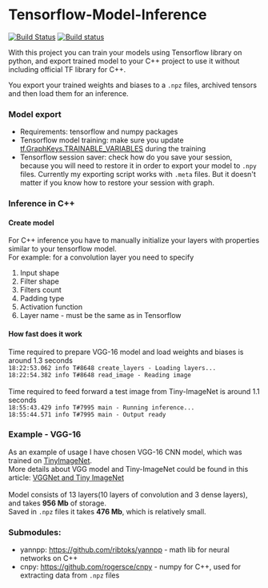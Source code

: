 # Tensorflow-Model-Inference

[![Build Status](https://travis-ci.org/Vearol/Tensorflow-Model-Inference.svg?branch=master)](https://travis-ci.org/Vearol/Tensorflow-Model-Inference)
[![Build status](https://ci.appveyor.com/api/projects/status/mxbh149x0e2altcg/branch/master?svg=true)](https://ci.appveyor.com/project/Vearol/tensorflow-model-inference/branch/master)

With this project you can train your models using Tensorflow library on python, and export trained model to your C++ project 
to use it without including official TF library for C++.

You export your trained weights and biases to a `.npz` files, archived tensors and then load them for an inference.

### Model export
* Requirements: tensorflow and numpy packages
* Tensorflow model training: make sure you update [tf.GraphKeys.TRAINABLE_VARIABLES](https://www.tensorflow.org/api_docs/python/tf/GraphKeys#TRAINABLE_VARIABLES) during the training
* Tensorflow session saver: check how do you save your session, because you will need to restore it in order to export your model to `.npy` files. Currently my exporting script works with `.meta` files. But it doesn't matter if you know how to restore your session with graph.

### Inference in C++
#### Create model
For C++ inference you have to manually initialize your layers with properties similar to your tensorflow model.</br>
For example: for a convolution layer you need to specify
1. Input shape
1. Filter shape
1. Filters count
1. Padding type
1. Activation function
1. Layer name - must be the same as in Tensorflow</br>
#### How fast does it work
Time required to prepare VGG-16 model and load weights and biases is around 1.3 seconds </br>
`18:22:53.062 info T#8648 create_layers - Loading layers...` </br>
`18:22:54.382 info T#8648 read_image - Reading image`
</br> </br>
Time required to feed forward a test image from Tiny-ImageNet is around 1.1 seconds </br>
`18:55:43.429 info T#7995 main - Running inference...` </br>
`18:55:44.571 info T#7995 main - Output ready`

### Example - VGG-16
As an example of usage I have chosen VGG-16 CNN model, which was trained on [TinyImageNet](https://tiny-imagenet.herokuapp.com/). </br> More details about VGG model and Tiny-ImageNet could be found in this article: [VGGNet and Tiny ImageNet](https://learningai.io/projects/2017/06/29/tiny-imagenet.html) </br>
</br> Model consists of 13 layers(10 layers of convolution and 3 dense layers), and takes **956 Mb** of storage. 
</br> Saved in `.npz` files it takes **476 Mb**, which is relatively small.

### Submodules: 
* yannpp: https://github.com/ribtoks/yannpp - math lib for neural networks on C++
* cnpy: https://github.com/rogersce/cnpy - numpy for C++, used for extracting data from `.npz` files
